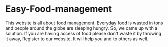 # Easy-Food-management
This website is all about food management. Everyday food is wasted in tons and people around the globe are sleeping hungry. So, we came up with a solution. If you are having access of food please don't waste it by throwing it away, Register to our website, It will help you and to others as well.
